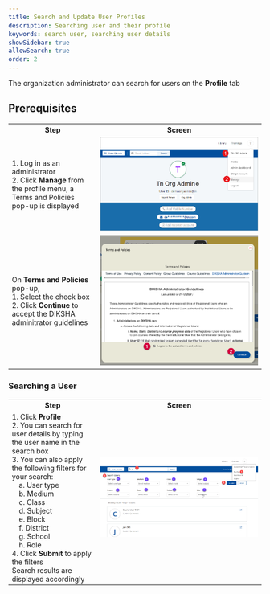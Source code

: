```yaml
---
title: Search and Update User Profiles
description: Searching user and their profile 
keywords: search user, searching user details 
showSidebar: true
allowSearch: true
order: 2
---
```


The organization administrator can search for users on the <b>Profile</b> tab

## Prerequisites

<table>
  <tr>
    <th style="width:35%;">Step</th>
    <th style="width:65%;">Screen</th>
  </tr>
  <tr>
    <td>1. Log in as an administrator 
    <br>2. Click <b>Manage</b> from the profile menu, a Terms and Policies pop-up is displayed </td>
    <td><img src="../images/manage-users/manage-user-pre.png"></td>
  </tr>
  <tr>
    <td>On <b>Terms and Policies</b> pop-up,   
    <br>1. Select the check box
      <br>2. Click <b>Continue</b> to accept the DIKSHA adminitrator guidelines </td>
    <td><img src="../images/manage-users/manage-user-pre1.png"></td>
  </tr>
    </table>    


### Searching a User

<table>
  <tr>
    <th style="width:35%;">Step</th>
    <th style="width:65%;">Screen</th>
  </tr>
  <tr>
    <td> 1. Click <b>Profile</b> 
    <br>2. You can search for user details by typing the user name in the search box<br>3. You can also apply the following filters for your search:
    <br>&emsp;a. User type
    <br>&emsp;b. Medium
    <br>&emsp;c. Class
    <br>&emsp;d. Subject
    <br>&emsp;e. Block
    <br>&emsp;f. District
    <br>&emsp;g. School
    <br>&emsp;h. Role
    <br>4. Click <b>Submit</b> to apply the filters<br>Search results are displayed accordingly</td>
    <td><img src="../images/admin_assignroles/usersearch.png"></td>
  </tr>
</table>

